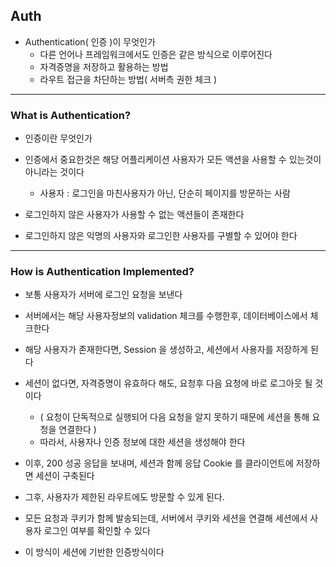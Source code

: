 ## Auth

- Authentication( 인증 )이 무엇인가
  - 다른 언어나 프레임워크에서도 인증은 같은 방식으로 이루어진다
  - 자격증명을 저장하고 활용하는 방법
  - 라우트 접근을 차단하는 방법( 서버측 권한 체크 )

---

### What is Authentication?

- 인증이란 무엇인가


- 인증에서 중요한것은 해당 어플리케이션 사용자가 모든 액션을 사용할 수 있는것이 아니라는 것이다
  - 사용자 : 로그인을 마친사용자가 아닌, 단순히 페이지를 방문하는 사람


- 로그인하지 않은 사용자가 사용할 수 없는 액션들이 존재한다


- 로그인하지 않은 익명의 사용자와 로그인한 사용자를 구별할 수 있어야 한다

---

### How is Authentication Implemented?

- 보통 사용자가 서버에 로그인 요청을 보낸다


- 서버에서는 해당 사용자정보의 validation 체크를 수행한후, 데이터베이스에서 체크한다


- 해당 사용자가 존재한다면, Session 을 생성하고, 세션에서 사용자를 저장하게 된다


- 세션이 없다면, 자격증명이 유효하다 해도, 요청후 다음 요청에 바로 로그아웃 될 것이다
  - ( 요청이 단독적으로 실행되어 다음 요청을 알지 못하기 때문에 세션을 통해 요청을 연결한다 )
  - 따라서, 사용자나 인증 정보에 대한 세션을 생성해야 한다


- 이후, 200 성공 응답을 보내며, 세션과 함께 응답 Cookie 를 클라이언트에 저장하면 세션이 구축된다


- 그후, 사용자가 제한된 라우트에도 방문할 수 있게 된다. 


- 모든 요청과 쿠키가 함께 발송되는데, 서버에서 쿠키와 세션을 연결해 세션에서 사용자 로그인 여부를 확인할 수 있다


- 이 방식이 세션에 기반한 인증방식이다